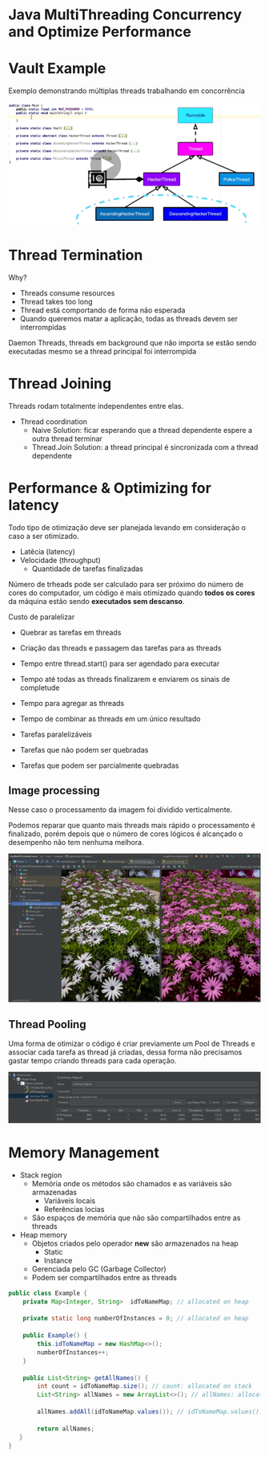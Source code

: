 # Java MultiThreading Concurrency and Optimize Performance

# Vault Example

Exemplo demonstrando múltiplas threads trabalhando em concorrência

![](docs/vault_example_hierarchy.PNG)

# Thread Termination

Why?

- Threads consume resources
- Thread takes too long
- Thread está comportando de forma não esperada
- Quando queremos matar a aplicação, todas as threads devem ser interrompidas

Daemon Threads, threads em background que não importa se estão sendo executadas mesmo se a thread
principal foi interrompida

# Thread Joining

Threads rodam totalmente independentes entre elas.

- Thread coordination
  - Naive Solution: ficar esperando que a thread dependente espere a outra thread terminar
  - Thread.Join Solution: a thread principal é sincronizada com a thread dependente    
  
# Performance & Optimizing for latency

Todo tipo de otimização deve ser planejada levando em consideração o caso a ser otimizado.

- Latêcia (latency)
- Velocidade (throughput)
  - Quantidade de tarefas finalizadas

Número de trheads pode ser calculado para ser próximo do número de cores do computador,
um código é mais otimizado quando **todos os cores** da máquina estão sendo **executados sem descanso**.

Custo de paralelizar

- Quebrar as tarefas em threads
- Criação das threads e passagem das tarefas para as threads
- Tempo entre thread.start() para ser agendado para executar
- Tempo até todas as threads finalizarem e enviarem os sinais de completude
- Tempo para agregar as threads
- Tempo de combinar as threads em um único resultado

- Tarefas paralelizáveis
- Tarefas que não podem ser quebradas
- Tarefas que podem ser parcialmente quebradas

## Image processing

Nesse caso o processamento da imagem foi dividido verticalmente.

Podemos reparar que quanto mais threads mais rápido o processamento é finalizado, porém 
depois que o número de cores lógicos é alcançado o desempenho não tem nenhuma melhora.

![](docs/image_processing.PNG)

## Thread Pooling

Uma forma de otimizar o código é criar previamente um Pool de Threads e associar cada tarefa as thread
já criadas, dessa forma não precisamos gastar tempo criando threads para cada operação.

![](docs/http_server_throughput_test.PNG)

# Memory Management
 
- Stack region
  - Memória onde os métodos são chamados e as variáveis são armazenadas
    - Variáveis locais
    - Referências locias
  - São espaços de memória que não são compartilhados entre as threads
- Heap memory
  - Objetos criados pelo operador **new** são armazenados na heap
    - Static
    - Instance
  - Gerenciada pelo GC (Garbage Collector)
  - Podem ser compartilhados entre as threads

````java
public class Example {
    private Map<Integer, String>  idToNameMap; // allocated on heap
    
    private static long numberOfInstances = 0; // allocated on heap
    
    public Example() {
        this.idToNameMap = new HashMap<>();
        numberOfInstances++;
    }
    
    public List<String> getAllNames() {
        int count = idToNameMap.size(); // count: allocated on stack
        List<String> allNames = new ArrayList<>(); // allNames: allocated on stack
        
        allNames.addAll(idToNameMap.values()); // idToNameMap.values(): references an object on heap
        
        return allNames;
   }
}  
````











